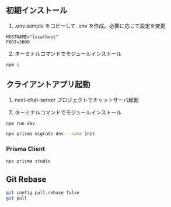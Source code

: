 
## 初期インストール
1) .env.sample をコピーして .env を作成。必要に応じて設定を変更

```env
HOSTNAME="localhost"
PORT=3000
```

2) ターミナルコマンドでモジュールインストール

```bash
npm i
```

## クライアントアプリ起動
1) next-chat-server プロジェクトでチャットサーバ起動

2) ターミナルコマンドでモジュールインストール

```bash
npm run dev
```

```bash
npx prisma migrate dev --name init
```

### Prisma Client

```bash
npx prisma studio
```

## Git Rebase
```bash
git config pull.rebase false
git pull
```